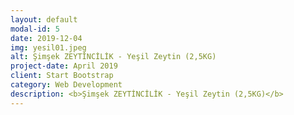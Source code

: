 ```yaml
---
layout: default
modal-id: 5
date: 2019-12-04
img: yesil01.jpeg
alt: Şimşek ZEYTİNCİLİK - Yeşil Zeytin (2,5KG)
project-date: April 2019
client: Start Bootstrap
category: Web Development
description: <b>Şimşek ZEYTİNCİLİK - Yeşil Zeytin (2,5KG)</b>
---
```

